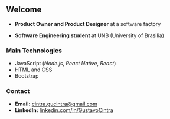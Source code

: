 ## Welcome 

- **Product Owner and Product Designer** at a software factory

- **Software Engineering student** at UNB (University of Brasilia)

### Main Technologies

- JavaScript (*Node.js*, *React Native*, *React*)
- HTML and CSS
- Bootstrap

### Contact

- **Email:** [cintra.gucintra@gmail.com](mailto:cintra.gucintra@gmail.com)
- **LinkedIn:** [linkedin.com/in/GustavoCintra](https://www.linkedin.com/in/gustavo-cintra-5aa155269/)

<!---
gccintra/gccintra is a ✨ special ✨ repository because its `README.md` (this file) appears on your GitHub profile.
You can click the Preview link to take a look at your changes.
--->
